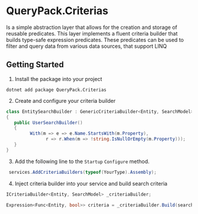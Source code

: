 # QueryPack.Criterias
Is a simple abstraction layer that allows for the creation and storage of reusable predicates. This layer implements a fluent criteria builder that builds type-safe expression predicates. These predicates can be used to filter and query data from various data sources, that support LINQ 

## Getting Started
1. Install the package into your project
```
dotnet add package QueryPack.Criterias
```
2. Create and configure your criteria builder

```c#
class EntitySearchBuilder : GenericCriteriaBuilder<Entity, SearchModel>
{
   public UserSearchBuilder()
   {
         With(m => e => e.Name.StartsWith(m.Property),
               r => r.When(m => !string.IsNullOrEmpty(m.Property)));
   }
}
```

3. Add the following line to the `Startup`  `Configure` method.

```c#
 services.AddCriteriaBuilders(typeof(YourType).Assembly);
```
4. Inject criteria builder into your service and build search criteria
```c#
ICriteriaBuilder<Entity, SearchModel> _criteriaBuilder;

Expression<Func<Entity, bool>> criteria = _criteriaBuilder.Build(searchModel);
